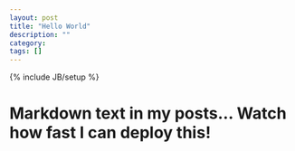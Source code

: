 ```yaml
---
layout: post
title: "Hello World"
description: ""
category: 
tags: []
---
```

{% include JB/setup %}

# Markdown text in my posts... Watch how fast I can deploy this!

